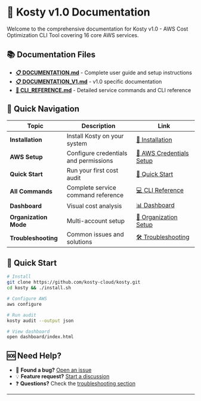 # 📖 Kosty v1.0 Documentation

Welcome to the comprehensive documentation for Kosty v1.0 - AWS Cost Optimization CLI Tool covering 16 core AWS services.

## 📚 Documentation Files

- **[📋 DOCUMENTATION.md](DOCUMENTATION.md)** - Complete user guide and setup instructions
- **[📋 DOCUMENTATION_V1.md](DOCUMENTATION_V1.md)** - v1.0 specific documentation
- **[🔧 CLI_REFERENCE.md](CLI_REFERENCE.md)** - Detailed service commands and CLI reference

## 🎯 Quick Navigation

| Topic | Description | Link |
|-------|-------------|------|
| **Installation** | Install Kosty on your system | [📖 Installation](DOCUMENTATION.md#installation) |
| **AWS Setup** | Configure credentials and permissions | [🔧 AWS Credentials Setup](DOCUMENTATION.md#aws-credentials-setup) |
| **Quick Start** | Run your first cost audit | [🚀 Quick Start](DOCUMENTATION.md#quick-start) |
| **All Commands** | Complete service command reference | [💻 CLI Reference](CLI_REFERENCE.md) |
| **Dashboard** | Visual cost analysis | [📊 Dashboard](DOCUMENTATION.md#visual-dashboard) |
| **Organization Mode** | Multi-account setup | [🏢 Organization Setup](DOCUMENTATION.md#aws-credentials-setup) |
| **Troubleshooting** | Common issues and solutions | [🛠️ Troubleshooting](DOCUMENTATION.md#troubleshooting) |

## 🚀 Quick Start

```bash
# Install
git clone https://github.com/kosty-cloud/kosty.git
cd kosty && ./install.sh

# Configure AWS
aws configure

# Run audit
kosty audit --output json

# View dashboard
open dashboard/index.html
```

## 🆘 Need Help?

- 🐛 **Found a bug?** [Open an issue](https://github.com/kosty-cloud/kosty/issues)
- 💡 **Feature request?** [Start a discussion](https://github.com/kosty-cloud/kosty/discussions)
- ❓ **Questions?** Check the [troubleshooting section](DOCUMENTATION.md#troubleshooting)

---

